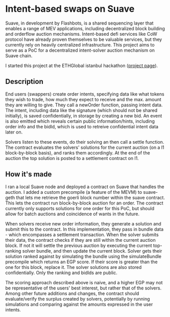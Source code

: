 
# Intent-based swaps on Suave


Suave, in development by Flashbots, is a shared sequencing layer that enables a range of MEV applications, including decentralized block building and orderflow auction mechanisms. Intent-based defi services like CoW protocol have already proven themselves to be valuable services, but they currently rely on heavily centralized infrastructure.  This project aims to serve as a  PoC for a decentralized intent-solver auction mechanism on Suave chain. 

I started this project at the ETHGlobal istanbul hackathon ([project page](https://ethglobal.com/showcase/uni-suave-intents-5t2t3)).

## Description
End users (swappers) create order intents, specifying data like what tokens they wish to trade, how much they expect to receive and the max. amount they are willing to give. They call a newOrder function, passing intent data. The intent, including data like the signature (which should not be shared initially), is saved confidentially, in storage by creating a new bid. An event is also emitted which reveals certain public information/hints, including order info and the bidId, which is used to retreive confidential intent data later on. 

Solvers listen to these events, do their solving an then call a settle function. The contract evaluates the solvers' solutions for the current auction (on a l1 block-by-block basis), and ranks them accordingly. At the end of the auction the top solution is posted to a settlement contract on l1. 

## How it's made
I ran a local Suave node and deployed a contract on Suave that handles the auction. I added a custom precompile (a feature of the MEVM) to suave-geth that lets me retrieve the goerli block number within the suave contract. This lets the contract run block-by-block auction for an order. The contract currently only supports solutions for one order for this PoC, but should allow for batch auctions and coincidence of wants in the future. 

When solvers receive new order information, they generate a solution and submit this to the contract. In this implementation, they pass in bundle data - which encompasses a settlement transaction.  When the solver submits their data, the contract checks if they are still within the current auction block. If not it will settle the previous auction by executing the current top-ranking solver bundle, and then update the current block. Solver gets their solution ranked against by simulating the bundle using the simulateBundle precompile which returns an EGP score. If their score is greater than the one for this block, replace it. The solver solutions are also stored confidentially. Only the ranking and bidIds are public.

The scoring approach described above is naive, and a higher EGP may not be representative of the users' best interest, but rather that of the solvers. Among other future additions and changes, the contract should evaluate/verify the surplus created by solvers, potentially by running simulations and comparing against the amounts expressed in the user intents. 



